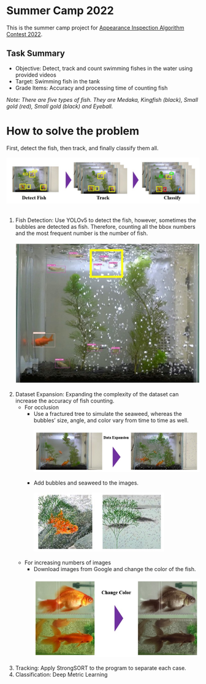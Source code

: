 # Summer Camp 2022
This is the summer camp project for [Appearance Inspection Algorithm Contest 2022](http://alcon.itlab.org/detail/).

## Task Summary
  - Objective: Detect, track and count swimming fishes in the water using provided videos
  - Target: Swimming fish in the tank
  - Grade Items: Accuracy and processing time of counting fish

*Note: There are five types of fish. They are Medaka, Kingfish (black), Small gold (red), Small gold (black) and Eyeball.*



# How to solve the problem
First, detect the fish, then track, and finally classify them all. </br></br>
![](image/1.jpg)</br></br>
1. Fish Detection: Use YOLOv5 to detect the fish, however, sometimes the bubbles are detected as fish. Therefore, counting all the bbox numbers and the most frequent number is the number of fish. </br></br>
![](image/2.jpg)</br></br>
2. Dataset Expansion: Expanding the complexity of the dataset can increase the accuracy of fish counting. 
   - For occlusion </br>
      - Use a fractured tree to simulate the seaweed, whereas the bubbles’ size, angle, and color vary from time to time as well. </br></br>
  ![](image/3.jpg)</br></br>
      - Add bubbles and seaweed to the images. </br></br>
  ![](image/5.jpg )</br></br>
   - For increasing numbers of images </br>
      - Download images from Google and change the color of the fish. </br></br>
  ![](image/4.jpg) </br></br>
3. Tracking: Apply StrongSORT to the program to separate each case. 
4. Classification: Deep Metric Learning 


